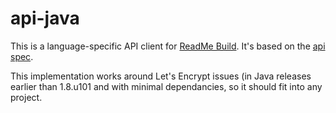 # api-java

This is a language-specific API client for [ReadMe Build](https://readme.build). It's based on the [api spec](https://github.com/readmeio/api-spec).

This implementation works around Let's Encrypt issues (in Java releases earlier than 1.8.u101 and with minimal dependancies, so it should fit into any project.
